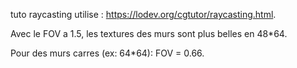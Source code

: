 tuto raycasting utilise : https://lodev.org/cgtutor/raycasting.html.

Avec le FOV a 1.5, les textures des murs sont plus belles en 48*64.

Pour des murs carres (ex: 64*64): FOV = 0.66.
